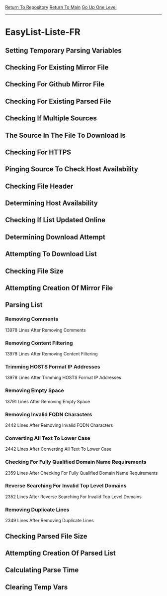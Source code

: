 [Return To Repository](https://github.com/deathbybandaid/piholeparser/)
[Return To Main](https://github.com/deathbybandaid/piholeparser/blob/master/RecentRunLogs/Mainlog.md)
[Go Up One Level](https://github.com/deathbybandaid/piholeparser/blob/master/RecentRunLogs/TopLevelScripts/30-Processing-External-Blacklists.md)
____________________________________
# EasyList-Liste-FR
## Setting Temporary Parsing Variables
## Checking For Existing Mirror File
## Checking For Github Mirror File
## Checking For Existing Parsed File
## Checking If Multiple Sources
## The Source In The File To Download Is
## Checking For HTTPS
## Pinging Source To Check Host Availability
## Checking File Header
## Determining Host Availability
## Checking If List Updated Online
## Determining Download Attempt
## Attempting To Download List
## Checking File Size
## Attempting Creation Of Mirror File
## Parsing List
### Removing Comments
13978 Lines After Removing Comments
### Removing Content Filtering
13978 Lines After Removing Content Filtering
### Trimming HOSTS Format IP Addresses
13978 Lines After Trimming HOSTS Format IP Addresses
### Removing Empty Space
13791 Lines After Removing Empty Space
### Removing Invalid FQDN Characters
2442 Lines After Removing Invalid FQDN Characters
### Converting All Text To Lower Case
2442 Lines After Converting All Text To Lower Case
### Checking For Fully Qualified Domain Name Requirements
2359 Lines After Checking For Fully Qualified Domain Name Requirements
### Reverse Searching For Invalid Top Level Domains
2352 Lines After Reverse Searching For Invalid Top Level Domains
### Removing Duplicate Lines
2349 Lines After Removing Duplicate Lines
## Checking Parsed File Size
## Attempting Creation Of Parsed List
## Calculating Parse Time
## Clearing Temp Vars
